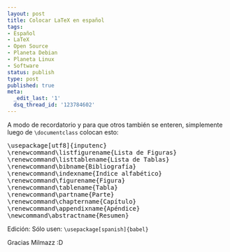 ```yaml
---
layout: post
title: Colocar LaTeX en español
tags:
- Español
- LaTeX
- Open Source
- Planeta Debian
- Planeta Linux
- Software
status: publish
type: post
published: true
meta:
  _edit_last: '1'
  dsq_thread_id: '123784602'
---
```

A modo de recordatorio y para que otros también se enteren, simplemente luego de <code>\documentclass</code> colocan esto:

<pre>\usepackage[utf8]{inputenc}
\renewcommand\listfigurename{Lista de Figuras}
\renewcommand\listtablename{Lista de Tablas}
\renewcommand\bibname{Bibliografía}
\renewcommand\indexname{Indice alfabético}
\renewcommand\figurename{Figura}
\renewcommand\tablename{Tabla}
\renewcommand\partname{Parte}
\renewcommand\chaptername{Capítulo}
\renewcommand\appendixname{Apéndice}
\newcommand\abstractname{Resumen}</pre>

Edición: Sólo usen:
<code>\usepackage[spanish]{babel}</code>

Gracias Milmazz :D
